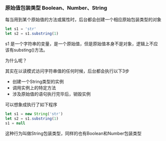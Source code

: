 ### 原始值包装类型 Boolean、Number、String
每当用到某个原始值的方法或属性时，后台都会创建一个相应原始包装类型的对象
```javascript
let s1 = 'str'
let s2 = s1.substring(1)
```
s1 是一个字符串的变量，是一个原始值，但是原始值本身不是对象，逻辑上不应该有substing()方法。

为什么呢？

其实在以读模式访问字符串值的任何时候，后台都会执行以下3步
- 创建一个String类型的实例
- 调用实例上的特定方法
- 涉及原始值的语句执行完毕后，销毁实例

可以想象成执行了如下程序
```javascript
let s1 = new String('str')
let s2 = s1.substring(1)
s1 = null
```

这种行为叫做String包装类型，同样的也有Boolean和Number包装类型

